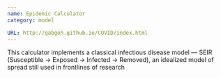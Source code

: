 ```yaml
---
name: Epidemic Calculator
category: model

URL: http://gabgoh.github.io/COVID/index.html
---
```


This calculator implements a classical infectious disease model — SEIR (Susceptible -> Exposed -> Infected -> Removed), an idealized model of spread still used in frontlines of research
